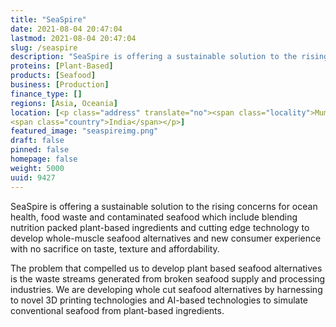 ```yaml
---
title: "SeaSpire"
date: 2021-08-04 20:47:04
lastmod: 2021-08-04 20:47:04
slug: /seaspire
description: "SeaSpire is offering a sustainable solution to the rising concerns for ocean health, food waste and contaminated seafood which include blending nutrition packed plant-based ingredients and cutting edge technology to develop whole-muscle seafood alternatives and new consumer experience with no sacrifice on taste, texture and affordability."
proteins: [Plant-Based]
products: [Seafood]
business: [Production]
finance_type: []
regions: [Asia, Oceania]
location: [<p class="address" translate="no"><span class="locality">Mumbai</span> <span class="postal-code">400070</span><br>
<span class="country">India</span></p>]
featured_image: "seaspireimg.png"
draft: false
pinned: false
homepage: false
weight: 5000
uuid: 9427
---
```

<p>SeaSpire is offering a sustainable solution to the rising concerns for ocean health, food waste and contaminated seafood which include blending nutrition packed plant-based ingredients and cutting edge technology to develop whole-muscle seafood alternatives and new consumer experience with no sacrifice on taste, texture and affordability.</p>
<p>The problem that compelled us to develop plant based seafood alternatives is the waste streams generated from broken seafood supply and processing industries. We are developing whole cut seafood alternatives by harnessing to novel 3D printing technologies and AI-based technologies to simulate conventional seafood from plant-based ingredients.</p>
